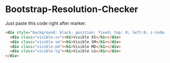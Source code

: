 # Bootstrap-Resolution-Checker
Just paste this code right after <body> marker.

```html
<div style="background: black; position: fixed; top: 0; left:0; z-index: 99999; color: white; padding: 30px;">
  <div class="visible-xs"><h1>Visible XS</h1></div>
  <div class="visible-sm"><h1>Visible SM</h1></div>
  <div class="visible-md"><h1>Visible MD</h1></div>
  <div class="visible-lg"><h1>Visible LG</h1></div>
</div>
```
